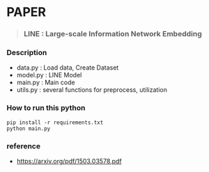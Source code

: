 # PAPER
> ### LINE : Large-scale Information Network Embedding

### Description

* data.py  : Load data, Create Dataset
* model.py : LINE Model
* main.py : Main code
* utils.py : several functions for preprocess, utilization

### How to run this python 
```
pip install -r requirements.txt
python main.py
```

### reference
* https://arxiv.org/pdf/1503.03578.pdf 
